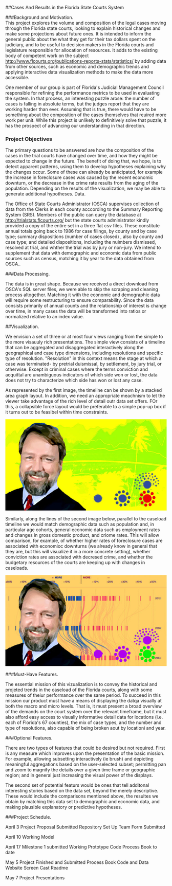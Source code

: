 ##Cases And Results in the Florida State Courts System

###Background and Motivation.  
This project explores the volume and composition of the legal cases moving through the Florida state courts, looking to explain historical changes and make some projections about future ones.  It is intended to inform the general public about the what they get for their tax dollars spent on the judiciary, and to be useful to decision makers in the Florida courts and legislature responsible for allocation of resources.  It adds to the existing body of competent work on the subject http://www.flcourts.org/publications-reports-stats/statistics/  by adding data from other sources, such as economic and  demographic trends and applying  interactive data visualization methods to make the data more accessible.

One member of our group is part of Florida's Judicial Management Council responsible for refining the performance metrics to be used in evaluating the system.  In that process, an interesting puzzle arose: the number of cases is falling in absolute terms, but the judges report that they are working harder than ever.  Assuming that is true, there would have to be something about the composition of the cases themselves that reuired more work per unit. While this project is unlikely to definitively solve that puzzle, it has the prospect of advancing our understanding in that direction. 

### Project Objectives
The primary questions to be answered are how the composition of the cases in the trial courts have changed over time, and how they might be expected to change in the future.   The benefit of doing that, we hope, is to detect apparent patterns, using them to develop hypotheses explaining why the changes occur.  Some of these can already be anticipated, for example the increase in foreclosure cases was caused by the recent economic downturn, or the decrease in the crime rate results from the aging of the population.  Depending on the results of the visualization, we may be able to generate additional hypotheses. 
Data. 

The Office of State Courts Administrator (OSCA) supervises collection of data from the Clerks in each county acccording to the Summary Reporting System (SRS). Members of the public can query the database at http://trialstats.flcourts.org/  but the state courts administrator kindly provided a copy of the entire set in a three flat csv files. These constitute annual totals going back to 1986 for case filings, by county and by case type;  summary dispositions (number of cases closed) , also by county and case type; and detailed dispositions, including the nuimbers dismissed, resolved at trial, and whther the trial was by jury or non-jury.   We intend to supplement that data with demographic and economic data from public sources such as census, matching it by year to the data obtained from OSCA.. 

###Data Processing. 

The data is in great shape. Because we received a direct download from OSCA's SQL server files, we were able to skip the scraping and cleaning process altogether. Matching it with the economic and demographic data will require some restructuring to ensure comparability. Since the data consists primarily of annual counts and the relationship of interest is change over time, in many cases the data will be transformed into ratios  or normalized relative to an index value. 

##Visualization.

We envision a set of three or at most four views ranging from the simple to the more visauuly rich presentations. The simple view consists of a timeline that can be aggregated and disaggregated interactively along the geographical and case type dimensions, including resolutions and specific type of resolution. "Resolution" in this context means the stage at which a case was terminated- by pretrial duismissal, by settlement, by jury trial, or otherwise. Except in criminal cases where the terms conviction and acquittal are unambiguous indicators of which side won or lost, the data  does not try to characterize which side has won or lost any case.  

As represented by the first image, the timeline can be shown by a stacked area graph layout. In addition, we need an appropriate meachnism to let the viewer take advantage of the rich level of detail outr data set offers. FOr this, a collapsible force layout would be preferable to a simple pop-up box if it turns out to be feasibel within time constraints. 

![Viz1](/images/_BigPicture_4w.jpg) 


Similarly, along the lines of the second image below,  parallel to the caseload timeline we would match demographic data such as population and, in particular age cohorts, general economic data such as employment rates and changes in gross domestic product, and criome rates. This will allow comparison, for example, of whether higher rates of foreclosure cases are associated with economioc downturns (we already know in general that they are, but this will visualize it in a more concrete setting), whether conviction rates are associated with decresed crime, and whether the budgetary resources of the courts are keeping up with changes in caseloads.   

![Viz2](/images/_multiAxisV2_4W.jpg) 

###Must-Have Features. 

The essential mission of this vizualization is to convey the historical and projeted trends in the caseload of the Florida courts, along with some measures of theiur performance over the same period. To succeed in this mission our product must have a means of displaying the datqa visually at both the macro and micro levels.  That is, it must present a broad overview of the demands on the court system over the relevant timeframe, but it must also afford easy access to visually informative detail data for locations (i.e. each of Florida's 67 counties), the mix of case types, and the number and type of resolutions, also capable of being broken aout by locationi and year.   

###Optional Features. 

There are two types of features that could be desired but not required.  First is any measure which improves upon the presentation of the basic mission. For example, allowing subsetting interactively (ie brush) and depicting meaningful aggregations based on the user-selected subset;  permitting pan and zoom to magnify the details over a given time frame or geographic region; and in general just increasing the visual power of the displays. 

The second set of potential featurs would be ones that tell additonal interesting stories based on the data set, beyond the merely descriptive. These would include the comparisons mentioned above, the resultes we obtain by matching this data set to demographic and economic data, and making plausible explanatory or predictive hypotheses. 

###Project Schedule. 

April 3 	Project Proposal Submitted
		Repository Set Up
		Team Form Submitted
		
April 10	Working Model 

April 17 Milestone 1 submitted
		Working Prototype Code
		Process Book to date
		
May 5 Project Finished and Submitted
		Process Book
		Code and Data
		Website
		Screen Cast
    Readme
    
May 7 Project Presentations



